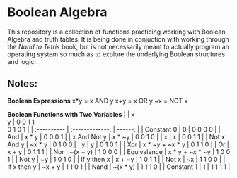 # Boolean Algebra

This repository is a collection of functions practicing working with Boolean Algebra and truth tables. It is being done in conjuction with working through the *Nand to Tetris* book, but is not necessarily meant to actually program an operating system so much as to explore the underlying Boolean structures and logic.

## Notes:

**Boolean Expressions**
    x*y = x AND y
    x+y = x OR y
    ~x = NOT x

**Boolean Functions with Two Variables**
|             | x <br> y        | 0 0 1 1 <br> 0 1 0 1 | 
| :---------- | :-------------: | ------: |
| Constant 0  | 0               | 0 0 0 0 |
| And         | x * y           | 0 0 0 1 |
| x And Not y | x * ~y          | 0 0 1 0 |
| x           | x               | 0 0 1 1 |
| Not x And y | ~x * y          | 0 1 0 0 |
| y           | y               | 0 1 0 1 |
| Xor         | x * ~y + ~x * y | 0 1 1 0 |
| Or          | x + y           | 0 1 1 1 |
| Nor         | ~(x + y)        | 1 0 0 0 |
| Equivalence | x * y + ~x * ~y | 1 0 0 1 |
| Not y       | ~y              | 1 0 1 0 |
| If y then x | x + ~y          | 1 0 1 1 |
| Not x       | ~x              | 1 1 0 0 |
| If x then y | ~x + y          | 1 1 0 1 |
| Nand        | ~(x * y)        | 1 1 1 0 |
| Constant 1  | 1               | 1 1 1 1 |

